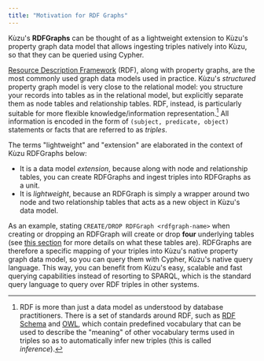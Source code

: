 ```yaml
---
title: "Motivation for RDF Graphs"
---
```


Kùzu's **RDFGraphs** can be thought of as a lightweight extension to Kùzu's property graph data model
that allows ingesting triples natively into Kùzu, so that they can be queried using Cypher.

[Resource Description Framework](https://www.w3.org/RDF/) (RDF), along with property graphs,
are the most commonly used graph data models used in practice. Kùzu's _structured_ property graph
model is very close to the relational model:
you structure your records into tables as in the relational model, but
explicitly separate them as node tables and relationship tables.
RDF, instead, is particularly suitable for more flexible knowledge/information representation.[^1]
All information is encoded in the form of `(subject, predicate, object)` statements or facts
that are referred to as _triples_.

[^1]: RDF is more than just a data model as understood by database practitioners. There is a set of
standards around RDF, such as [RDF Schema](https://www.w3.org/TR/rdf-schema/) and [OWL](https://www.w3.org/OWL/),
which contain predefined vocabulary that can be used to describe the "meaning" of
other vocabulary terms used in triples so as to automatically infer new triples (this is called _inference_).

The terms "lightweight" and "extension" are elaborated in the context of Kùzu RDFGraphs below:

* It is a data model _extension_, because along with node and relationship
tables, you can create RDFGraphs and ingest triples into RDFGraphs as a unit.
* It is _lightweight_, because an RDFGraph is simply a wrapper around
two node and two relationship tables that acts as a new object in Kùzu's data model.

As an example, stating `CREATE/DROP RDFGraph <rdfgraph-name>` when creating or dropping an RDFGraph
will create or drop **four** underlying tables
(see [this section](./rdfgraphs-overview/#rdfgraphs-mapping-of-triples-to-property-graph-tables)
for more details on what these tables are).
RDFGraphs are therefore a specific mapping of your triples into
Kùzu's native property graph data model, so you can query
them with Cypher, Kùzu's native query language. This way, you can benefit from Kùzu's easy, scalable and
fast querying capabilities instead of resorting to SPARQL, which is the standard query language to
query over RDF triples in other systems.
